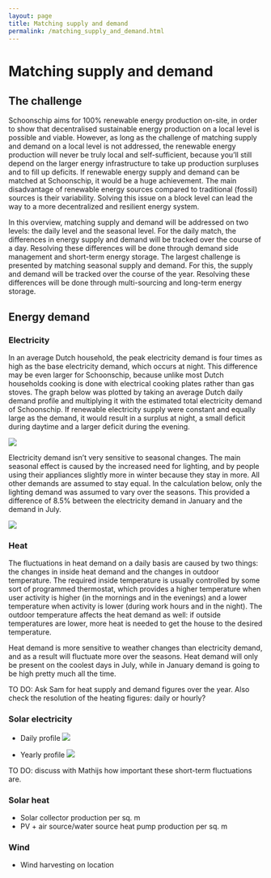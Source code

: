```yaml
---
layout: page
title: Matching supply and demand
permalink: /matching_supply_and_demand.html
---
```

# Matching supply and demand

## The challenge
Schoonschip aims for 100% renewable energy production on-site, in order to show that decentralised sustainable energy production on a local level is possible and viable. However, as long as the challenge of matching supply and demand on a local level is not addressed, the renewable energy production will never be truly local and self-sufficient, because you’ll still depend on the larger energy infrastructure to take up production surpluses and to fill up deficits. If renewable energy supply and demand can be matched at Schoonschip, it would be a huge achievement. The main disadvantage of renewable energy sources compared to traditional (fossil) sources is their variability. Solving this issue on a block level can lead the way to a more decentralized and resilient energy system.

In this overview, matching supply and demand will be addressed on two levels: the daily level and the seasonal level. For the daily match, the differences in energy supply and demand will be tracked over the course of a day. Resolving these differences will be done through demand side management and short-term energy storage. The largest challenge is presented by matching seasonal supply and demand. For this, the supply and demand will be tracked over the course of the year. Resolving these differences will be done through multi-sourcing and long-term energy storage.

## Energy demand
### Electricity
In an average Dutch household, the peak electricity demand is four times as high as the base electricity demand, which occurs at night. This difference may be even larger for Schoonschip, because unlike most Dutch households cooking is done with electrical cooking plates rather than gas stoves. The graph below was plotted by taking an average Dutch daily demand profile and multiplying it with the estimated total electricity demand of Schoonschip. If renewable electricity supply were constant and equally large as the demand, it would result in a surplus at night, a small deficit during daytime and a larger deficit during the evening.

![](https://web.archive.org/web/20170429032705/https://hackpad-attachments.s3.amazonaws.com/dcgrid.hackpad.com_Nj2I57e6qJJ_p.365353_1431523975813_undefined?fit=max&w=882)

Electricity demand isn’t very sensitive to seasonal changes. The main seasonal effect is caused by the increased need for lighting, and by people using their appliances slightly more in winter because they stay in more. All other demands are assumed to stay equal. In the calculation below, only the lighting demand was assumed to vary over the seasons. This provided a difference of 8.5% between the electricity demand in January and the demand in July.

![](https://web.archive.org/web/20170429032705/https://hackpad-attachments.s3.amazonaws.com/dcgrid.hackpad.com_Nj2I57e6qJJ_p.365353_1431523999400_undefined?fit=max&w=882)

###  Heat
The fluctuations in heat demand on a daily basis are caused by two things: the changes in inside heat demand and the changes in outdoor temperature. The required inside temperature is usually controlled by some sort of programmed thermostat, which provides a higher temperature when user activity is higher (in the mornings and in the evenings) and a lower temperature when activity is lower (during work hours and in the night). The outdoor temperature affects the heat demand as well: if outside temperatures are lower, more heat is needed to get the house to the desired temperature.

Heat demand is more sensitive to weather changes than electricity demand, and as a result will fluctuate more over the seasons. Heat demand will only be present on the coolest days in July, while in January demand is going to be high pretty much all the time.

TO DO: Ask Sam for heat supply and demand figures over the year. Also check the resolution of the heating figures: daily or hourly?

### Solar electricity

* Daily profile
![](https://web.archive.org/web/20170429032705/https://hackpad-attachments.s3.amazonaws.com/dcgrid.hackpad.com_Nj2I57e6qJJ_p.365353_1431524029474_undefined?fit=max&w=882)

* Yearly profile
![](https://web.archive.org/web/20170429032705/https://hackpad-attachments.s3.amazonaws.com/dcgrid.hackpad.com_Nj2I57e6qJJ_p.365353_1431524062482_undefined?fit=max&w=882)

TO DO: discuss with Mathijs how important these short-term fluctuations are.

### Solar heat
* Solar collector production per sq. m
* PV + air source/water source heat pump production per sq. m

### Wind
* Wind harvesting on location
